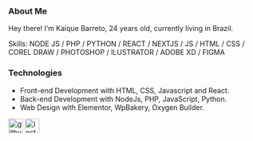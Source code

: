 ### About Me
Hey there! I’m Kaique Barreto, 24 years old, currently living in Brazil. 

Skills: NODE JS / PHP / PYTHON /  REACT / NEXTJS / JS / HTML / CSS / COREL DRAW / PHOTOSHOP / ILUSTRATOR / ADOBE XD / FIGMA

### Technologies
- Front-end Development with HTML, CSS, Javascript and React.
- Back-end Development with NodeJs, PHP, JavaScript, Python.
- Web Design with Elementor, WpBakery, Oxygen Builder.

[<img src='https://cdn.jsdelivr.net/npm/simple-icons@3.0.1/icons/github.svg' alt='github' height='29'>](https://github.com/kaiquebarreto)  [<img src='https://cdn.jsdelivr.net/npm/simple-icons@3.0.1/icons/instagram.svg' alt='instagram' height='29'>](https://www.instagram.com/kaique_barreto/)  
